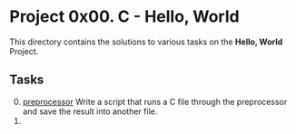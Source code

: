 # Project 0x00. C - Hello, World
This directory contains the solutions to various tasks on the **Hello, World** Project.
## Tasks
0. [preprocessor](0-preprocessor) Write a script that runs a C file through the preprocessor and save the result into another file. 
1. 

